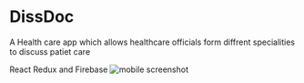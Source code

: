 # DissDoc

A Health care app which allows healthcare officials form diffrent specialities to discuss patiet care


React Redux and Firebase
![mobile screenshot](./public/assets/mobile-screenshot.jpg)
